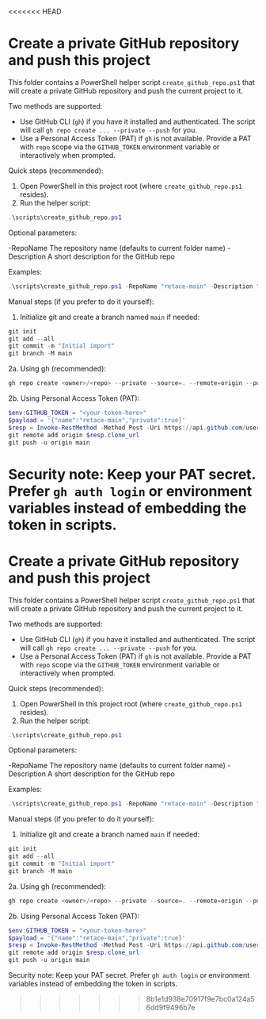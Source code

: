 <<<<<<< HEAD
# Create a private GitHub repository and push this project

This folder contains a PowerShell helper script `create_github_repo.ps1` that will create a private GitHub repository and push the current project to it.

Two methods are supported:

- Use GitHub CLI (`gh`) if you have it installed and authenticated. The script will call `gh repo create ... --private --push` for you.
- Use a Personal Access Token (PAT) if `gh` is not available. Provide a PAT with `repo` scope via the `GITHUB_TOKEN` environment variable or interactively when prompted.

Quick steps (recommended):

1. Open PowerShell in this project root (where `create_github_repo.ps1` resides).
2. Run the helper script:

```powershell
.\scripts\create_github_repo.ps1
```

Optional parameters:

-RepoName <name>    The repository name (defaults to current folder name)
-Description <text> A short description for the GitHub repo

Examples:

```powershell
.\scripts\create_github_repo.ps1 -RepoName "retace-main" -Description "Retace project imported from local machine"
```

Manual steps (if you prefer to do it yourself):

1. Initialize git and create a branch named `main` if needed:

```powershell
git init
git add --all
git commit -m "Initial import"
git branch -M main
```

2a. Using gh (recommended):

```powershell
gh repo create <owner>/<repo> --private --source=. --remote=origin --push --confirm
```

2b. Using Personal Access Token (PAT):

```powershell
$env:GITHUB_TOKEN = "<your-token-here>"
$payload = '{"name":"retace-main","private":true}'
$resp = Invoke-RestMethod -Method Post -Uri https://api.github.com/user/repos -Headers @{ Authorization = "token $env:GITHUB_TOKEN"; "User-Agent" = "powershell-create-repo" } -Body $payload -ContentType 'application/json'
git remote add origin $resp.clone_url
git push -u origin main
```

Security note: Keep your PAT secret. Prefer `gh auth login` or environment variables instead of embedding the token in scripts.
=======
# Create a private GitHub repository and push this project

This folder contains a PowerShell helper script `create_github_repo.ps1` that will create a private GitHub repository and push the current project to it.

Two methods are supported:

- Use GitHub CLI (`gh`) if you have it installed and authenticated. The script will call `gh repo create ... --private --push` for you.
- Use a Personal Access Token (PAT) if `gh` is not available. Provide a PAT with `repo` scope via the `GITHUB_TOKEN` environment variable or interactively when prompted.

Quick steps (recommended):

1. Open PowerShell in this project root (where `create_github_repo.ps1` resides).
2. Run the helper script:

```powershell
.\scripts\create_github_repo.ps1
```

Optional parameters:

-RepoName <name>    The repository name (defaults to current folder name)
-Description <text> A short description for the GitHub repo

Examples:

```powershell
.\scripts\create_github_repo.ps1 -RepoName "retace-main" -Description "Retace project imported from local machine"
```

Manual steps (if you prefer to do it yourself):

1. Initialize git and create a branch named `main` if needed:

```powershell
git init
git add --all
git commit -m "Initial import"
git branch -M main
```

2a. Using gh (recommended):

```powershell
gh repo create <owner>/<repo> --private --source=. --remote=origin --push --confirm
```

2b. Using Personal Access Token (PAT):

```powershell
$env:GITHUB_TOKEN = "<your-token-here>"
$payload = '{"name":"retace-main","private":true}'
$resp = Invoke-RestMethod -Method Post -Uri https://api.github.com/user/repos -Headers @{ Authorization = "token $env:GITHUB_TOKEN"; "User-Agent" = "powershell-create-repo" } -Body $payload -ContentType 'application/json'
git remote add origin $resp.clone_url
git push -u origin main
```

Security note: Keep your PAT secret. Prefer `gh auth login` or environment variables instead of embedding the token in scripts.
>>>>>>> 8b1e1d938e70917f9e7bc0a124a56dd9f9496b7e
